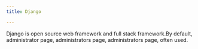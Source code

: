 ```yaml
---
title: Django

---
```

Django is open source web framework and full stack framework.By default, administrator page, administrators page, administrators page, often used.